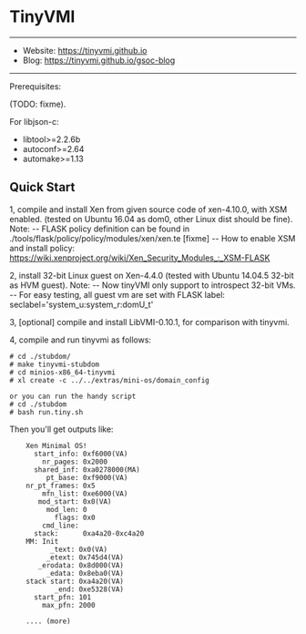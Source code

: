 
# TinyVMI

---

+ Website: https://tinyvmi.github.io 
+ Blog: https://tinyvmi.github.io/gsoc-blog 

---

Prerequisites:

(TODO: fixme).

For libjson-c:
   
+ libtool>=2.2.6b
+ autoconf>=2.64
+ automake>=1.13

## Quick Start

1, compile and install Xen from given source code of xen-4.10.0, with XSM enabled. (tested on Ubuntu 16.04 as dom0, other Linux dist should be fine). 
    Note: 
    -- FLASK policy definition can be found in ./tools/flask/policy/policy/modules/xen/xen.te [fixme]
    -- How to enable XSM and install policy: https://wiki.xenproject.org/wiki/Xen_Security_Modules_:_XSM-FLASK
    
    
2, install 32-bit Linux guest on Xen-4.4.0 (tested with Ubuntu 14.04.5 32-bit as HVM guest).
    Note:
    -- Now tinyVMI only support to introspect 32-bit VMs.
    -- For easy testing, all guest vm are set with FLASK label: 
        seclabel='system_u:system_r:domU_t'


3, [optional] compile and install LibVMI-0.10.1, for comparison with tinyvmi.

4, compile and run tinyvmi as follows:

    # cd ./stubdom/
    # make tinyvmi-stubdom
    # cd minios-x86_64-tinyvmi
    # xl create -c ../../extras/mini-os/domain_config
    
    or you can run the handy script
    # cd ./stubdom
    # bash run.tiny.sh
    
   Then you'll get outputs like:
   
   
        Xen Minimal OS!
          start_info: 0xf6000(VA)
            nr_pages: 0x2000
          shared_inf: 0xa0278000(MA)
             pt_base: 0xf9000(VA)
        nr_pt_frames: 0x5
            mfn_list: 0xe6000(VA)
           mod_start: 0x0(VA)
             mod_len: 0
               flags: 0x0
            cmd_line: 
          stack:      0xa4a20-0xc4a20
        MM: Init
              _text: 0x0(VA)
             _etext: 0x745d4(VA)
           _erodata: 0x8d000(VA)
             _edata: 0x8eba0(VA)
        stack start: 0xa4a20(VA)
               _end: 0xe5328(VA)
          start_pfn: 101
            max_pfn: 2000
        
        .... (more)
        
    
